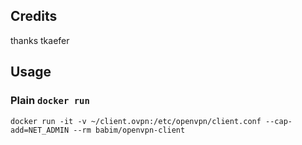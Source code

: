 ## Credits
thanks tkaefer

## Usage

### Plain `docker run`
```
docker run -it -v ~/client.ovpn:/etc/openvpn/client.conf --cap-add=NET_ADMIN --rm babim/openvpn-client
```
